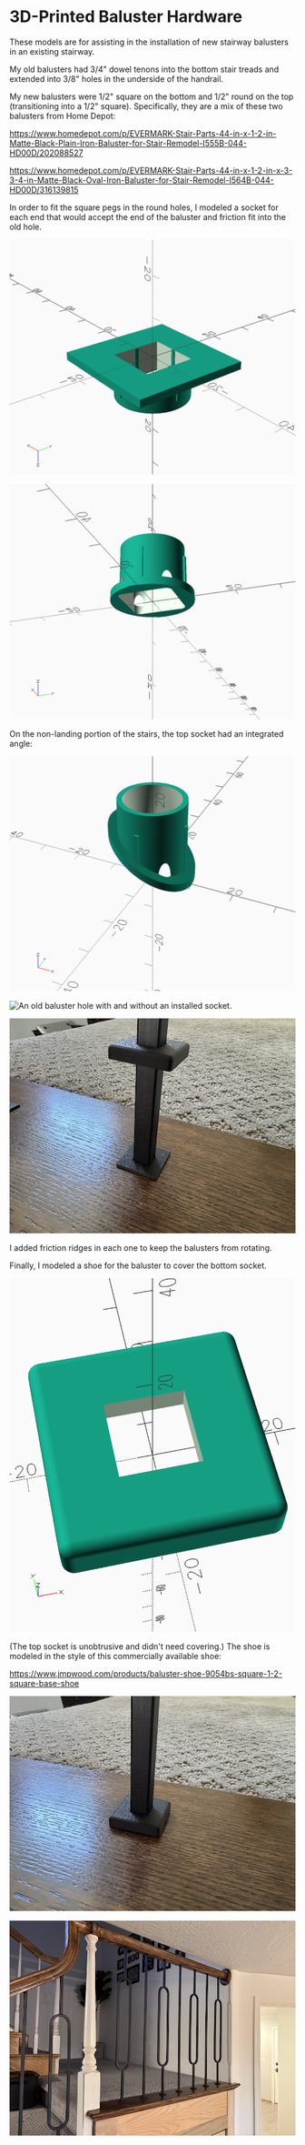 3D-Printed Baluster Hardware
============================

These models are for assisting in the installation of new stairway balusters in an existing stairway.

My old balusters had 3/4" dowel tenons into the bottom stair treads and extended into 3/8" holes in the underside of the handrail.

My new balusters were 1/2" square on the bottom and 1/2" round on the top (transitioning into a 1/2" square). Specifically, they are a mix of these two balusters from Home Depot:

https://www.homedepot.com/p/EVERMARK-Stair-Parts-44-in-x-1-2-in-Matte-Black-Plain-Iron-Baluster-for-Stair-Remodel-I555B-044-HD00D/202088527

https://www.homedepot.com/p/EVERMARK-Stair-Parts-44-in-x-1-2-in-x-3-3-4-in-Matte-Black-Oval-Iron-Baluster-for-Stair-Remodel-I564B-044-HD00D/316139815

In order to fit the square pegs in the round holes, I modeled a socket for each end that would accept the end of the baluster and friction fit into the old hole.

![The bottom socket](images/bottom-socket.png)

![The top socket](images/top-socket-flat.png)

On the non-landing portion of the stairs, the top socket had an integrated angle:

![The top socket for angled portions](images/top-socket-angled.png)

![An old baluster hole with and without an installed socket.](images/bottom-holes/jpeg)

![The bottom of the baluster set inside the bottom socket.](images/bottom-socket.jpeg)

I added friction ridges in each one to keep the balusters from rotating.

Finally, I modeled a shoe for the baluster to cover the bottom socket.

![The baluster shoe](images/baluster-shoe.png)

(The top socket is unobtrusive and didn't need covering.) The shoe is modeled in the style of this commercially available shoe:

https://www.jmpwood.com/products/baluster-shoe-9054bs-square-1-2-square-base-shoe

![The installed baluster shoe.](images/baluster-shoe.jpeg)

![The installed balusters](images/installed-balusters.jpeg)